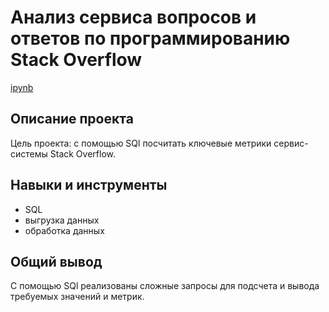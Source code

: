 # Анализ сервиса вопросов и ответов по программированию Stack Overflow
[ipynb](https://github.com/AlisaLisaAlisa/Portfolio/blob/b74f3aa2958e4bb5b5517280b2d34aecee68127a/Marketing%20and%20loss%20analysis/Marketing_and_loss_analysis.ipynb)
## Описание проекта
Цель проекта: с помощью SQl посчитать ключевые метрики сервис-системы Stack Overflow.
## Навыки и инструменты
- SQL
- выгрузка данных
- обработка данных
## Общий вывод
С помощью SQl реализованы сложные запросы для подсчета и вывода требуемых значений и метрик.
